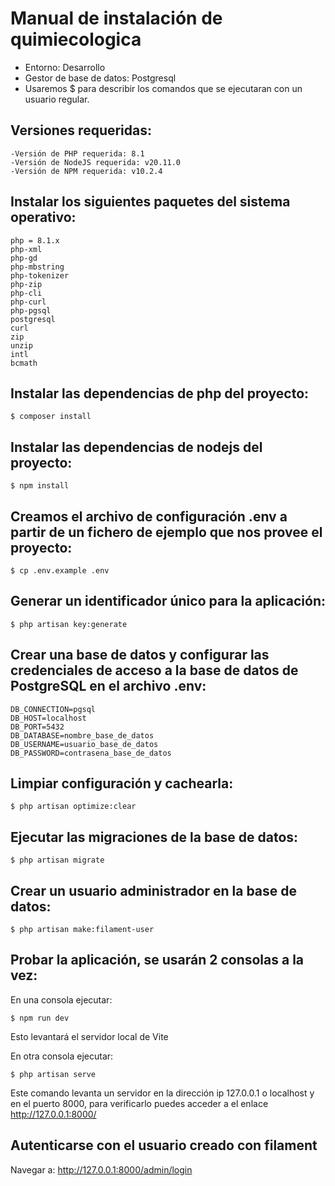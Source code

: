 # Manual de instalación de quimiecologica

* Entorno: Desarrollo
* Gestor de base de datos: Postgresql
* Usaremos $ para describir los comandos que se ejecutaran con un usuario regular.

## Versiones requeridas:

    -Versión de PHP requerida: 8.1
    -Versión de NodeJS requerida: v20.11.0
    -Versión de NPM requerida: v10.2.4

## Instalar los siguientes paquetes del sistema operativo:

    php = 8.1.x
    php-xml
    php-gd
    php-mbstring
    php-tokenizer
    php-zip
    php-cli
    php-curl
    php-pgsql
    postgresql
    curl
    zip
    unzip
    intl
    bcmath

## Instalar las dependencias de php del proyecto:

    $ composer install

## Instalar las dependencias de nodejs del proyecto:

    $ npm install

## Creamos el archivo de configuración .env a partir de un fichero de ejemplo que nos provee el proyecto:

    $ cp .env.example .env

## Generar un identificador único para la aplicación:

    $ php artisan key:generate

## Crear una base de datos y configurar las credenciales de acceso a la base de datos de PostgreSQL en el archivo .env:

    DB_CONNECTION=pgsql
    DB_HOST=localhost
    DB_PORT=5432
    DB_DATABASE=nombre_base_de_datos
    DB_USERNAME=usuario_base_de_datos
    DB_PASSWORD=contrasena_base_de_datos

## Limpiar configuración y cachearla:

    $ php artisan optimize:clear

## Ejecutar las migraciones de la base de datos:

    $ php artisan migrate

## Crear un usuario administrador en la base de datos:

    $ php artisan make:filament-user

## Probar la aplicación, se usarán 2 consolas a la vez:

En una consola ejecutar:

    $ npm run dev

Esto levantará el servidor local de Vite

En otra consola ejecutar:

    $ php artisan serve

Este comando levanta un servidor en la dirección ip 127.0.0.1 o localhost y en
el puerto 8000, para verificarlo puedes acceder a el enlace http://127.0.0.1:8000/

## Autenticarse con el usuario creado con filament

Navegar a: http://127.0.0.1:8000/admin/login
